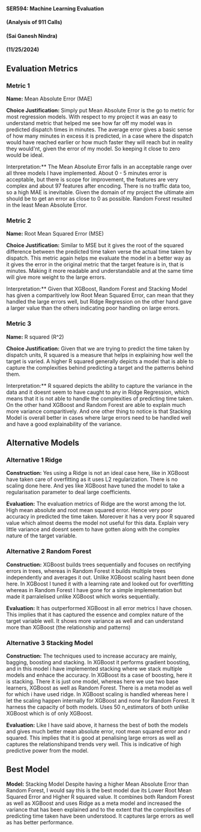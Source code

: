 #### SER594: Machine Learning Evaluation
#### (Analysis of 911 Calls)
#### (Sai Ganesh Nindra)
#### (11/25/2024)

## Evaluation Metrics
### Metric 1
**Name:** Mean Absolute Error (MAE)

**Choice Justification:** Simply put Mean Absolute Error is the go to metric for most regression models. With respect to my project it was an easy to understand metric
that helped me see how far off my model was in predicted dispatch times in minutes. The average error gives a basic sense of how many minutes in excess it is predicted,
in a case where the dispatch would have reached earlier or how much faster they will reach but in reality they would'nt, given the error of my model. So keeping it close to zero would be ideal.

Interpretation:** The Mean Absolute Error falls in an acceptable range over all three models I have implemented. About 0 - 5 minutes error is acceptable,
but there is scope for improvement, the features are very complex and about 97 features after encoding. There is no traffic data too, so a high MAE is inevitable. Given the domain of my project the ultimate aim should be to get an error as close to 0 as possible. Random Forest resulted in the least Mean Absolute Error. 

### Metric 2
**Name:** Root Mean Squared Error (MSE)

**Choice Justification:** Similar to MSE but it gives the root of the squared difference between the predicted time taken verse the actual time taken by dispatch. This metric
again helps me evaluate the model in a better way as it gives the error in the original metric that the target feature is in, that is minutes. Making it more readable and 
understandable and at the same time will give more weight to the large errors. 

Interpretation:** Given that XGBoost, Random Forest and Stacking Model has given a comparitively low Root Mean Squared Error, can mean that they handled the large errors well, but Ridge Regression
on the other hand gave a  larger value than the others indicating poor handling on large errors. 

### Metric 3
**Name:** R squared (R^2)

**Choice Justification:** Given that we are trying to predict the time taken by dispatch units, R squared is a measure that helps in explaining how well the target is varied.
A higher R squared generally depicts a model that is able to capture the complexities behind predicting a target and the patterns behind them.

Interpretation:** R squared depicts the ability to capture the variance in the data and it doesnt seem to have caught to any in Ridge Regression, which means that it is
not able to handle the complexities of predicting time taken. On the other hand XGBoost and Random Forest are able to explain much more variance comparitively. And one other
thing to notice is that Stacking Model is overall better in cases where large errors need to be handled well and have a good explainability of the variance.

## Alternative Models
### Alternative 1 Ridge 
**Construction:** Yes using a Ridge is not an ideal case here, like in XGBoost have taken care of overfitting as it uses L2 regularization. There is no scaling done here.
And yes like XGBoost have tuned the model to take a regularisation parameter to deal large coefficients.

**Evaluation:** The evaluation metrics of Ridge are the worst among the lot. High mean absolute and root mean squared error. Hence very poor accuracy in predicted the time taken. 
Moreover it has a very poor R squared value which almost deems the model not useful for this data. Explain very little variance and doesnt seem to have gotten along with the 
complex nature of the target variable.


### Alternative 2 Random Forest
**Construction:** XGBoost builds trees sequentially and focuses on rectifying errors in trees, whereas in Random Forest it builds multiple trees independently and averages 
it out. Unlike XGBoost scaling hasnt been done here. In XGBoost I tuned it with a learning rate and looked out for overfitting whereas in Random Forest I have gone for a simple
implementation but made it parralelised unlike XGBoost which works sequentially.

**Evaluation:** It has outperformed XGBoost in all error metrics I have chosen. This implies that it has captured the essence and complex nature of the target variable 
well. It shows more variance as well and can understand more than XGBoost (the relationship and patterns)


### Alternative 3 Stacking Model
**Construction:** The techniques used to increase accuracy are mainly, bagging, boosting and stacking. In XGBoost it performs gradient boosting, and in this model i have
implemented stacking where we stack multiple models and enhace the accuracy. In XGBoost its a case of boosting, here it is stacking. There it is just one model, whereas here
we use two base learners, XGBoost as well as Random Forest. There is a meta model as well for which i have used ridge. In XGBoost scaling is handled whereas here I let  the scaling
happen internally for XGBoost and none for Random Forest. It harness the capacity of both models. Uses 50 n_estimators of both unlike XGBoost which is of only XGBoost.

**Evaluation:** Like I have said above, it harness the best of both the models and gives much better mean absolute error, root mean squared error and r squared. This implies
that it is good at penalising large errors as well as captures the relationshipand trends very well. This is indicative of high predictive power from the model. 


## Best Model

**Model:** Stacking Model
Despite having a higher Mean Absolute Error than Random Forest, I would say this is the best model due its Lower Root Mean Squared Error and Higher R squared value. It combines
both Random Forest as well as XGBoost and uses Ridge as a meta model and increased the variance that has been explained and to the extent that the complexities of predicting 
time taken have been understood. It captures large errors as well as has better performance.